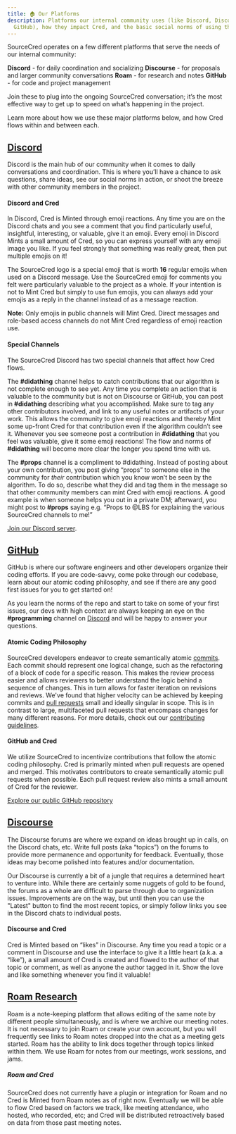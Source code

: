 ```yaml
---
title: 🏠 Our Platforms
description: Platforms our internal community uses (like Discord, Discourse, or
  GitHub), how they impact Cred, and the basic social norms of using them.
---
```


SourceCred operates on a few different platforms that serve the needs of our
internal community:

**Discord** - for daily coordination and socializing **Discourse** - for
proposals and larger community conversations **Roam** - for research and notes
**GitHub** - for code and project management

Join these to plug into the ongoing SourceCred conversation; it’s the most
effective way to get up to speed on what’s happening in the project.

Learn more about how we use these major platforms below, and how Cred flows
within and between each.

## [Discord](https://sourcecred.io/discord)

Discord is the main hub of our community when it comes to daily conversations
and coordination. This is where you’ll have a chance to ask questions, share
ideas, see our social norms in action, or shoot the breeze with other community
members in the project.

#### Discord and Cred

In Discord, Cred is Minted through emoji reactions. Any time you are on the
Discord chats and you see a comment that you find particularly useful,
insightful, interesting, or valuable, give it an emoji. Every emoji in Discord
Mints a small amount of Cred, so you can express yourself with any emoji image
you like. If you feel strongly that something was really great, then put
multiple emojis on it!

The SourceCred logo is a special emoji that is worth **16** regular emojis when
used on a Discord message. Use the SourceCred emoji for comments you felt were
particularly valuable to the project as a whole. If your intention is not to
Mint Cred but simply to use fun emojis, you can always add your emojis as a
reply in the channel instead of as a message reaction.

**Note:** Only emojis in public channels will Mint Cred. Direct messages and
role-based access channels do not Mint Cred regardless of emoji reaction use.

#### Special Channels

The SourceCred Discord has two special channels that affect how Cred flows.

The **\#didathing** channel helps to catch contributions that our algorithm is
not complete enough to see yet. Any time you complete an action that is valuable
to the community but is not on Discourse or GitHub, you can post in
**\#didathing** describing what you accomplished. Make sure to tag any other
contributors involved, and link to any useful notes or artifacts of your work.
This allows the community to give emoji reactions and thereby Mint some up-front
Cred for that contribution even if the algorithm couldn’t see it. Whenever you
see someone post a contribution in **\#didathing** that you feel was valuable,
give it some emoji reactions! The flow and norms of **\#didathing** will become
more clear the longer you spend time with us.

The **\#props** channel is a compliment to #didathing. Instead of posting about
your own contribution, you post giving “props” to someone else in the community
for _their_ contribution which you know won’t be seen by the algorithm. To do
so, describe what they did and tag them in the message so that other community
members can mint Cred with emoji reactions. A good example is when someone helps
you out in a private DM; afterward, you might post to **\#props** saying e.g.
“Props to @LBS for explaining the various SourceCred channels to me!”

[Join our Discord server](https://sourcecred.io/discord).

## [GitHub](https://github.com/sourcecred/)

GitHub is where our software engineers and other developers organize their coding
efforts. If you are code-savvy, come poke through our codebase, learn about our
atomic coding philosophy, and see if there are any good first issues for you to
get started on!

As you learn the norms of the repo and start to take on some of your first
issues, our devs with high context are always keeping an eye on the
**\#programming** channel on [Discord](#discord) and will be happy to answer
your questions.

#### Atomic Coding Philosophy

SourceCred developers endeavor to create semantically atomic [commits](https://docs.github.com/en/github/getting-started-with-github/github-glossary#commit). Each commit should represent one logical change, such as the refactoring of a block of code for a specific reason. This makes the review process easier and allows reviewers to better understand the logic behind a sequence of changes. This in turn allows for faster iteration on revisions and reviews. We've found that higher velocity can be achieved by keeping commits and [pull requests](https://docs.github.com/en/github/collaborating-with-issues-and-pull-requests/about-pull-requests) small and ideally singular in scope. This is in contrast to large, multifaceted pull requests that encompass changes for many different reasons. For more details, check out our [contributing guidelines](https://github.com/sourcecred/sourcecred/blob/master/CONTRIBUTING.md#contributing).

#### GitHub and Cred

We utilize SourceCred to incentivize contributions that follow the atomic coding philosophy. Cred is primarily minted when pull requests are opened and merged. This motivates contributors to create semantically atomic pull requests when possible. Each pull request review also mints a small amount of Cred for the reviewer.

[Explore our public GitHub repository](https://github.com/sourcecred/sourcecred)

## [Discourse](https://discourse.sourcecred.io/)

The Discourse forums are where we expand on ideas brought up in calls, on the
Discord chats, etc. Write full posts (aka “topics”) on the forums to provide
more permanence and opportunity for feedback. Eventually, those ideas may become
polished into features and/or documentation.

Our Discourse is currently a bit of a jungle that requires a determined heart to
venture into. While there are certainly some nuggets of gold to be found, the
forums as a whole are difficult to parse through due to organization issues.
Improvements are on the way, but until then you can use the "Latest" button to
find the most recent topics, or simply follow links you see in the Discord chats
to individual posts.

#### Discourse and Cred

Cred is Minted based on “likes” in Discourse. Any time you read a topic or a
comment in Discourse and use the interface to give it a little heart (a.k.a. a
“like”), a small amount of Cred is created and flowed to the author of that
topic or comment, as well as anyone the author tagged in it. Show the love and
like something whenever you find it valuable!

## [Roam Research](https://roamresearch.com/#/app/SourceCred)

Roam is a note-keeping platform that allows editing of the same note by
different people simultaneously, and is where we archive our meeting notes. It
is not necessary to join Roam or create your own account, but you will
frequently see links to Roam notes dropped into the chat as a meeting gets
started. Roam has the ability to link docs together through topics linked within
them. We use Roam for notes from our meetings, work sessions, and jams.

##### Roam and Cred

SourceCred does not currently have a plugin or integration for Roam and no Cred
is Minted from Roam notes as of right now. Eventually we will be able to flow
Cred based on factors we track, like meeting attendance, who hosted, who
recorded, etc; and Cred will be distributed retroactively based on data from
those past meeting notes.
